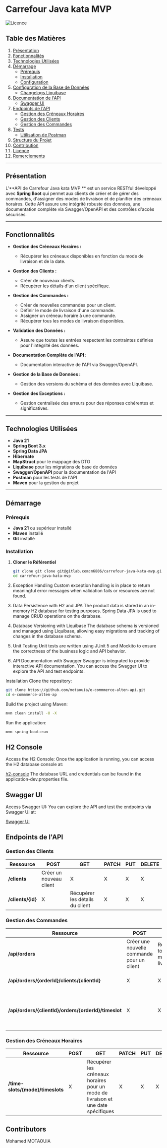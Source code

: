 # Carrefour Java kata MVP

![Licence](https://img.shields.io/badge/licence-MIT-blue.svg)

## Table des Matières

1. [Présentation](#présentation)
2. [Fonctionnalités](#fonctionnalités)
3. [Technologies Utilisées](#technologies-utilisées)
4. [Démarrage](#démarrage)
   - [Prérequis](#prérequis)
   - [Installation](#installation)
   - [Configuration](#configuration)
5. [Configuration de la Base de Données](#configuration-de-la-base-de-données)
   - [Changelogs Liquibase](#changelogs-liquibase)
6. [Documentation de l'API](#documentation-de-lapi)
   - [Swagger UI](#swagger-ui)
7. [Endpoints de l'API](#endpoints-de-lapi)
   - [Gestion des Créneaux Horaires](#gestion-des-créneaux-horaires)
   - [Gestion des Clients](#gestion-des-clients)
   - [Gestion des Commandes](#gestion-des-commandes)
8. [Tests](#tests)
   - [Utilisation de Postman](#utilisation-de-postman)
9. [Structure du Projet](#structure-du-projet)
10. [Contribution](#contribution)
11. [Licence](#licence)
12. [Remerciements](#remerciements)

---

## Présentation

L'**API de Carrefour Java kata MVP ** est un service RESTful développé avec **Spring Boot** qui permet aux clients de créer et de gérer des commandes, d'assigner des modes de livraison et de planifier des créneaux horaires. Cette API assure une intégrité robuste des données, une documentation complète via Swagger/OpenAPI et des contrôles d'accès sécurisés.

---

## Fonctionnalités

- **Gestion des Créneaux Horaires :**
  - Récupérer les créneaux disponibles en fonction du mode de livraison et de la date.
  
- **Gestion des Clients :**
  - Créer de nouveaux clients.
  - Récupérer les détails d'un client spécifique.
  
- **Gestion des Commandes :**
  - Créer de nouvelles commandes pour un client.
  - Définir le mode de livraison d'une commande.
  - Assigner un créneau horaire à une commande.
  - Récupérer tous les modes de livraison disponibles.
  
- **Validation des Données :**
  - Assure que toutes les entrées respectent les contraintes définies pour l'intégrité des données.
  
- **Documentation Complète de l'API :**
  - Documentation interactive de l'API via Swagger/OpenAPI.
  
  
- **Gestion de la Base de Données :**
  - Gestion des versions du schéma et des données avec Liquibase.
  
- **Gestion des Exceptions :**
  - Gestion centralisée des erreurs pour des réponses cohérentes et significatives.

---

## Technologies Utilisées

- **Java 21**
- **Spring Boot 3.x**
- **Spring Data JPA**
- **Hibernate**
- **MapStruct** pour le mappage des DTO
- **Liquibase** pour les migrations de base de données
- **Swagger/OpenAPI** pour la documentation de l'API
- **Postman** pour les tests de l'API
- **Maven** pour la gestion du projet

---

## Démarrage

### Prérequis

- **Java 21** ou supérieur installé
- **Maven** installé
- **Git** installé

### Installation

1. **Cloner le Référentiel**

   ```bash
   git clone git clone git@gitlab.com:m6806/carrefour-java-kata-mvp.git
   cd carrefour-java-kata-mvp
2. Exception Handling
Custom exception handling is in place to return meaningful error messages when validation fails or resources are not found.

3. Data Persistence with H2 and JPA
The product data is stored in an in-memory H2 database for testing purposes. Spring Data JPA is used to manage CRUD operations on the database.

4. Database Versioning with Liquibase
The database schema is versioned and managed using Liquibase, allowing easy migrations and tracking of changes in the database schema.

5. Unit Testing
Unit tests are written using JUnit 5 and Mockito to ensure the correctness of the business logic and API behavior.

6. API Documentation with Swagger
Swagger is integrated to provide interactive API documentation. You can access the Swagger UI to explore the API and test endpoints.

Installation
Clone the repository:
```bash
git clone https://github.com/motaouia/e-commmerce-alten-api.git
cd e-commmerce-alten-ap
```

Build the project using Maven:
```bash
mvn clean install -U -X
```
Run the application:
```bash
mvn spring-boot:run
```
## H2 Console
Access the H2 Console: Once the application is running, you can access the H2 database console at:

[h2-console](http://localhost:9988/h2-console) The database URL and credentials can be found in the application-dev.properties file.

## Swagger UI 
Access Swagger UI: You can explore the API and test the endpoints via Swagger UI at:

[Swagger UI](http://localhost:9988/swagger-ui) 
## Endpoints de l'API

### Gestion des Clients

| Ressource         | POST                  | GET                              | PATCH | PUT | DELETE               |
| ----------------- | --------------------- | -------------------------------- | ----- | --- | -------------------- |
| **/clients**      | Créer un nouveau client | X                                | X     | X   | X                    |
| **/clients/{id}** | X                     | Récupérer les détails du client  | X     | X   | X                    |

### Gestion des Commandes

| Ressource                                               | POST                                  | GET                           | PATCH | PUT                                       | DELETE |
| ------------------------------------------------------- | ------------------------------------- | ------------------------------ | ----- | ----------------------------------------- | ------ |
| **/api/orders**                                         | Créer une nouvelle commande pour un client | Récupérer tous les modes de livraison | X     | X                                     | X      |
| **/api/orders/{orderId}/clients/{clientId}**            | X                                     | X                              | X     | Définir le mode de livraison              | X      |
| **/api/orders/{clientId}/orders/{orderId}/timeslot**    | X                                     | X                              | X     | Assigner un créneau horaire à une commande | X      |

### Gestion des Créneaux Horaires

| Ressource                           | POST | GET                                                                 | PATCH | PUT | DELETE |
| ----------------------------------- | ---- | ------------------------------------------------------------------- | ----- | --- | ------ |
| **/time-slots/{mode}/timeslots**    | X    | Récupérer les créneaux horaires pour un mode de livraison et une date spécifiques | X     | X   | X      |


## Contributors
Mohamed MOTAOUIA
